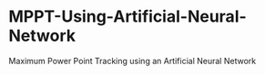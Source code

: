# MPPT-Using-Artificial-Neural-Network
Maximum Power Point Tracking using an Artificial Neural Network

